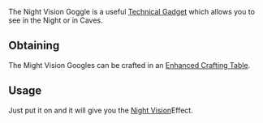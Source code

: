 The Night Vision Goggle is a useful [Technical Gadget](https://github.com/TheBusyBiscuit/Slimefun4/wiki/Technical-Gadget) which allows you to see in the Night or in Caves.

## Obtaining
The Might Vision Googles can be crafted in an [Enhanced Crafting Table](https://github.com/TheBusyBiscuit/Slimefun4/wiki/Enhanced-Crafting-Table).

## Usage
Just put it on and it will give you the [Night Vision](https://minecraft.gamepedia.com/Night_Vision)Effect.
